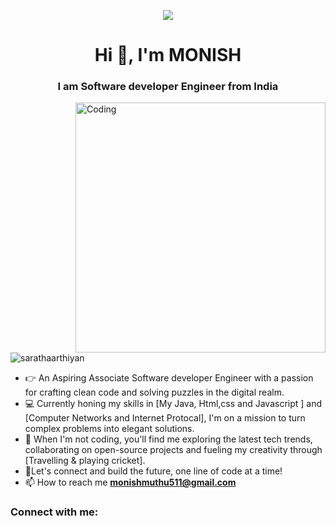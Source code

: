 <p align="Center"><img src="20230826_110552.jpg"></p>
<h1 align="center">Hi 👋, I'm MONISH</h1>
<h3 align="center">I am Software developer Engineer from India</h3>
<img align="right" alt="Coding" width="400" src="Coding.gif">


<p align="left"> <img src="https://komarev.com/ghpvc/?username=sarathaarthiyan&label=Profile%20views&color=0e75b6&style=flat" alt="sarathaarthiyan" /> </p>

- 👉 An Aspiring Associate Software developer Engineer with a passion for crafting clean code and solving puzzles in the digital realm.
- 💻 Currently honing my skills in [My Java, Html,css and  Javascript ] and [Computer Networks and Internet Protocal], I'm on a mission to turn complex problems into elegant solutions.
- 🚀 When I'm not coding, you'll find me exploring the latest tech trends, collaborating on open-source projects and fueling my creativity through [Travelling & playing cricket].
- 🌟Let's connect and build the future, one line of code at a time! 
- 📫 How to reach me **monishmuthu511@gmail.com**


<h3 align="left">Connect with me:</h3>
<p align="left">
<a href="https://linkedin.com/in/(https://www.linkedin.com/in/monish-m-0b9715219?utm_source=share&utm_campaign=share_via&utm_content=profile&utm_medium=android_app)height="30" width="40" /></a>


